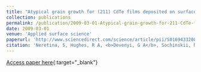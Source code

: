 ```yaml
---
title: "Atypical grain growth for (211) CdTe films deposited on surface reconstructed (100) SrTiO3 substrates"
collection: publications
permalink: /publication/2009-03-01-Atypical-grain-growth-for-211-CdTe-films-deposited-on-surface-reconstructed-100-SrTiO3-substrates
date: 2009-03-01
venue: 'Applied surface science'
paperurl: 'http://www.sciencedirect.com/science/article/pii/S0169433208025142'
citation: 'Neretina, S, Hughes, R A, <b>Devenyi, G A</b>, Sochinskii, N V, Preston, J S, Mascher, P, &quot;Atypical grain growth for (211) CdTe films deposited on surface reconstructed (100) SrTiO3 substrates.&quot; Applied surface science, 2009.'
---
```

[Access paper here](http://www.sciencedirect.com/science/article/pii/S0169433208025142){:target="_blank"}
